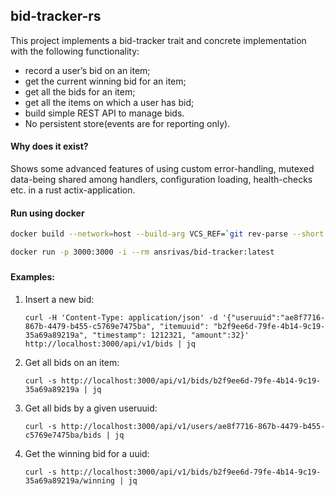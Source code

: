 bid-tracker-rs
---

This project implements a bid-tracker trait and concrete implementation with the following functionality:

- record a user’s bid on an item;
- get the current winning bid for an item;
- get all the bids for an item;
- get all the items on which a user has bid;
- build simple REST API to manage bids.
- No persistent store(events are for reporting only). 

#### Why does it exist?
Shows some advanced features of using custom error-handling, mutexed data-being shared among handlers, configuration loading, health-checks etc. in a rust actix-application.

#### Run using docker
```bash
docker build --network=host --build-arg VCS_REF=`git rev-parse --short HEAD` --build-arg BUILD_DATE=`date -u +"%Y-%m-%dT%H:%M:%SZ"`  -t ansrivas/bid-tracker:latest -f Dockerfile .

docker run -p 3000:3000 -i --rm ansrivas/bid-tracker:latest
```

### 

#### Examples:
1. Insert a new bid:
    ```
    curl -H 'Content-Type: application/json' -d '{"useruuid":"ae8f7716-867b-4479-b455-c5769e7475ba", "itemuuid": "b2f9ee6d-79fe-4b14-9c19-35a69a89219a", "timestamp": 1212321, "amount":32}' http://localhost:3000/api/v1/bids | jq
    ```
2. Get all bids on an item:
    ```
    curl -s http://localhost:3000/api/v1/bids/b2f9ee6d-79fe-4b14-9c19-35a69a89219a | jq
    ```
3. Get all bids by a given useruuid:
    ```
    curl -s http://localhost:3000/api/v1/users/ae8f7716-867b-4479-b455-c5769e7475ba/bids | jq
    ```
4. Get the winning bid for a uuid:
    ```
    curl -s http://localhost:3000/api/v1/bids/b2f9ee6d-79fe-4b14-9c19-35a69a89219a/winning | jq
    ```